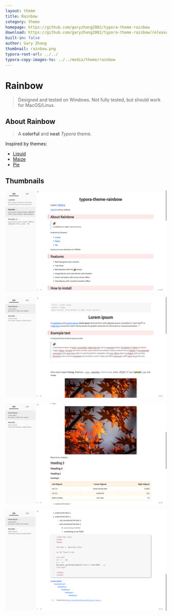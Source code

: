 ```yaml
---
layout: theme
title: Rainbow
category: theme
homepage: https://github.com/garyzhang2002/typora-theme-rainbow
download: https://github.com/garyzhang2002/typora-theme-rainbow/releases
built-in: false
author: Gary Zhang
thumbnail: rainbow.png
typora-root-url: ../../
typora-copy-images-to: ../../media/theme/rainbow
---
```


# Rainbow

> Designed and tested on Windows. Not fully tested, but should work for MacOS/Linux.

## About Rainbow

> A **colorful** and **neat** *Typora* theme.

Inspired by themes:

+ [Liquid](https://github.com/Fentaniao/Liquid)
+ [Maize](https://github.com/BEATREE/typora-maize-theme)
+ [Pie](https://github.com/kevinzhao2233/typora-theme-pie)

## Thumbnails

![pic1](/media/theme/rainbow/pic1.png)

![pic2](/media/theme/rainbow/pic2.png)

![pic3](/media/theme/rainbow/pic3.png)

![pic4](/media/theme/rainbow/pic4.png)
